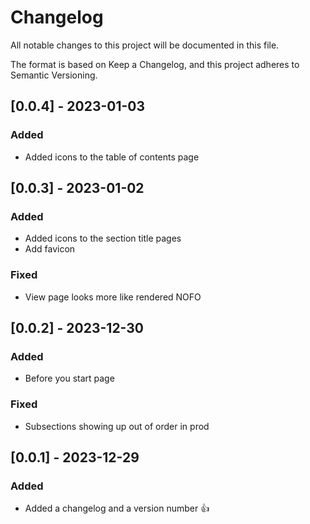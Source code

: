 # Changelog

All notable changes to this project will be documented in this file.

The format is based on Keep a Changelog, and this project adheres to Semantic Versioning.

## [0.0.4] - 2023-01-03

### Added

- Added icons to the table of contents page

## [0.0.3] - 2023-01-02

### Added

- Added icons to the section title pages
- Add favicon

### Fixed

- View page looks more like rendered NOFO

## [0.0.2] - 2023-12-30

### Added

- Before you start page

### Fixed

- Subsections showing up out of order in prod

## [0.0.1] - 2023-12-29

### Added

- Added a changelog and a version number 👍
